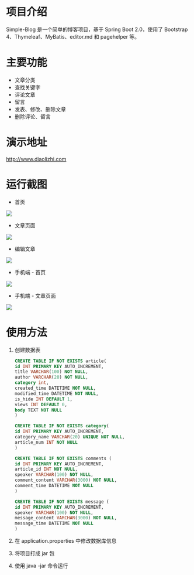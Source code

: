 # 项目介绍

Simple-Blog 是一个简单的博客项目，基于 Spring Boot 2.0，使用了 Bootstrap 4、Thymeleaf、MyBatis、editor.md 和 pagehelper 等。

# 主要功能

- 文章分类
- 查找关键字
- 评论文章
- 留言
- 发表、修改、删除文章
- 删除评论、留言

# 演示地址

http://www.diaolizhi.com

# 运行截图

- 首页

![](https://wx4.sinaimg.cn/mw690/0065Ozb6ly1fuodh6b93zj311y0hfta5.jpg)

- 文章页面

![](https://wx1.sinaimg.cn/mw690/0065Ozb6ly1fuodh6f5h0j311y0hfabm.jpg)

- 编辑文章

![](https://wx1.sinaimg.cn/mw690/0065Ozb6ly1fuodh6glihj311x0hcwh4.jpg)

- 手机端 - 首页

![](https://wx1.sinaimg.cn/mw690/0065Ozb6gy1fuoef7og6gj30k00yd411.jpg)

- 手机端 - 文章页面

![](https://wx4.sinaimg.cn/mw690/0065Ozb6gy1fuoef85px0j30k00y9whb.jpg)

# 使用方法

1. 创建数据表

   ```sql
   CREATE TABLE IF NOT EXISTS article(
   id INT PRIMARY KEY AUTO_INCREMENT,
   title VARCHAR(100) NOT NULL,
   author VARCHAR(20) NOT NULL,
   category int,
   created_time DATETIME NOT NULL,
   modified_time DATETIME NOT NULL,
   is_hide INT DEFAULT 1,
   views INT DEFAULT 0,
   body TEXT NOT NULL
   )
   
   CREATE TABLE IF NOT EXISTS category(
   id INT PRIMARY KEY AUTO_INCREMENT,
   category_name VARCHAR(20) UNIQUE NOT NULL,
   article_num INT NOT NULL
   )
   
   CREATE TABLE IF NOT EXISTS comments (
   id INT PRIMARY KEY AUTO_INCREMENT,
   article_id INT NOT NULL,
   speaker VARCHAR(100) NOT NULL,
   comment_content VARCHAR(3000) NOT NULL,
   comment_time DATETIME NOT NULL
   )
   
   CREATE TABLE IF NOT EXISTS message (
   id INT PRIMARY KEY AUTO_INCREMENT,
   speaker VARCHAR(100) NOT NULL,
   message_content VARCHAR(3000) NOT NULL,
   message_time DATETIME NOT NULL
   )
   ```

2. 在 application.properties 中修改数据库信息

3. 将项目打成 jar 包

4. 使用 java -jar 命令运行

